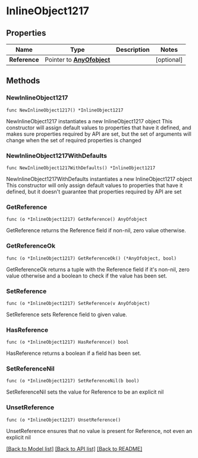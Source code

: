# InlineObject1217

## Properties

Name | Type | Description | Notes
------------ | ------------- | ------------- | -------------
**Reference** | Pointer to [**AnyOfobject**](anyOf&lt;object&gt;.md) |  | [optional] 

## Methods

### NewInlineObject1217

`func NewInlineObject1217() *InlineObject1217`

NewInlineObject1217 instantiates a new InlineObject1217 object
This constructor will assign default values to properties that have it defined,
and makes sure properties required by API are set, but the set of arguments
will change when the set of required properties is changed

### NewInlineObject1217WithDefaults

`func NewInlineObject1217WithDefaults() *InlineObject1217`

NewInlineObject1217WithDefaults instantiates a new InlineObject1217 object
This constructor will only assign default values to properties that have it defined,
but it doesn't guarantee that properties required by API are set

### GetReference

`func (o *InlineObject1217) GetReference() AnyOfobject`

GetReference returns the Reference field if non-nil, zero value otherwise.

### GetReferenceOk

`func (o *InlineObject1217) GetReferenceOk() (*AnyOfobject, bool)`

GetReferenceOk returns a tuple with the Reference field if it's non-nil, zero value otherwise
and a boolean to check if the value has been set.

### SetReference

`func (o *InlineObject1217) SetReference(v AnyOfobject)`

SetReference sets Reference field to given value.

### HasReference

`func (o *InlineObject1217) HasReference() bool`

HasReference returns a boolean if a field has been set.

### SetReferenceNil

`func (o *InlineObject1217) SetReferenceNil(b bool)`

 SetReferenceNil sets the value for Reference to be an explicit nil

### UnsetReference
`func (o *InlineObject1217) UnsetReference()`

UnsetReference ensures that no value is present for Reference, not even an explicit nil

[[Back to Model list]](../README.md#documentation-for-models) [[Back to API list]](../README.md#documentation-for-api-endpoints) [[Back to README]](../README.md)


